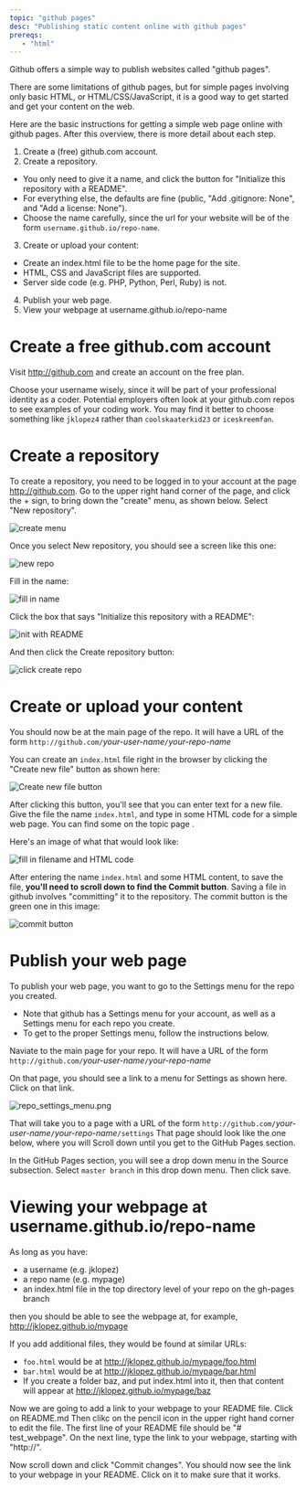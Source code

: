 ```yaml
---
topic: "github pages"
desc: "Publishing static content online with github pages"
prereqs:
   - "html"
---
```


Github offers a simple way to publish websites called "github pages".  

There are some limitations of github pages, but for simple pages involving only basic HTML, or HTML/CSS/JavaScript, it is a good way to get started and get your content on the web.

Here are the basic instructions for getting a simple web page online with github pages.   After this overview, there is more detail about each step.

1.  Create a (free) github.com account.
2.  Create a repository.  
   * You only need to give it a name, and click the button for "Initialize this repository with a README".   
   * For everything else, the defaults are fine (public, "Add .gitignore: None", and "Add a license: None").
   * Choose the name carefully, since the url for your website will be of the form `username.github.io/repo-name`. 
3.  Create or upload your content:
   * Create an index.html file to be the home page for the site.
   * HTML, CSS and JavaScript files are supported.  
   * Server side code (e.g. PHP, Python, Perl, Ruby) is not.
4.  Publish your web page.
5.  View your webpage at username.github.io/repo-name

# Create a free github.com account

Visit <http://github.com> and create an account on the free plan.

Choose your username wisely, since it will be part of your professional identity as a coder.  Potential employers often look at your github.com repos to see examples of your coding work.  You may find it better to choose something like `jklopez4` rather than `coolskaaterkid23` or `iceskreemfan`.  

# Create a repository

To create a repository, you need to be logged in to your account at the
page <http://github.com>.  Go to the upper right hand corner of the page,
and click the + sign, to bring down the "create" menu, as shown below.  Select "New&nbsp;repository".

![create menu](create_menu.png)

Once you select New repository, you should see a screen like this one:

![new repo](new_repo_50pct.png)

Fill in the name:

![fill in name](fill_in_name.png)

Click the box that says "Initialize this repository with a README":

![init with README](init_with_README.png)

And then click the Create repository button:

![click create repo](click_create_repo.png)

# Create or upload your content

You should now be at the main page of the repo.   It will have a URL of the form `http://github.com/`<em>your-user-name</em>`/`<em>your-repo-name</em>

You can create an `index.html` file right in the browser by clicking the "Create new file" button as shown here:

![Create new file button](create-new-file-button-50pct.png)

After clicking this button, you'll see that you can enter text for a new file. Give the file the name `index.html`, and type in some HTML code for a simple web page.   You can find some on the topic page <span data-topic="html" data-desc="none"></span>.

Here's an image of what that would look like:

![fill in filename and HTML code](fill-in-filename-and-HTML-code.png)

After entering the name `index.html` and some HTML content, to save the file, <b>you'll need to scroll down to find the Commit button</b>.   Saving a file in github involves "committing" it to the repository.   The commit button is the green one in this image:

![commit button](commit_button.png)

# Publish your web page
To publish your web page, you want to go to the Settings menu
for the repo you created.

* Note that github has a Settings menu for your account, as well as a Settings menu for each repo you create.
* To get to the proper Settings menu, follow the instructions below.

Naviate to the main page for your repo.  It will have a URL of the form `http://github.com/`<em>your-user-name</em>`/`<em>your-repo-name</em>

On that page, you should see a link to a menu for Settings as shown here. Click on that link.  

![repo_settings_menu.png](repo_settings_menu_50pct.png)

That will take you to a page with a URL of the form `http://github.com/`<em>your-user-name</em>`/`<em>your-repo-name</em>`/settings`  That page should look like the one below, where you will Scroll down until you get to the GitHub Pages section.

In the GitHub Pages section, you will see a drop down menu in the Source subsection.  Select `master branch` in this drop down menu.  Then click save.


# Viewing your webpage at username.github.io/repo-name

As long as you have:

* a username (e.g. jklopez)
* a repo name (e.g. mypage)
* an index.html file in the top directory level of your repo on the gh-pages branch

then you should be able to see the webpage at, for example, http://jklopez.github.io/mypage

If you add additional files, they would be found at similar URLs:

* `foo.html` would be at http://jklopez.github.io/mypage/foo.html
* `bar.html` would be at http://jklopez.github.io/mypage/bar.html
* If you create a folder baz, and put index.html into it, then that content will appear at http://jklopez.github.io/mypage/baz

Now we are going to add a link to your webpage to your README file.  Click on README.md Then clikc on the pencil icon in the upper right hand corner to edit the file.  The first line of your README file should be "# test_webpage".  On the next line, type the link to your webpage, starting with "http://".

Now scroll down and click "Commit changes".  You should now see the link to your webpage in your README.  Click on it to make sure that it works.
